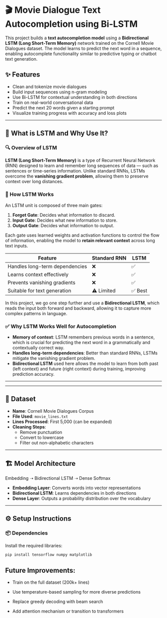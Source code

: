 # 🎬 Movie Dialogue Text Autocompletion using Bi-LSTM

This project builds a **text autocompletion model** using a **Bidirectional LSTM (Long Short-Term Memory)** network trained on the Cornell Movie Dialogues dataset. The model learns to predict the next word in a sequence, enabling autocomplete functionality similar to predictive typing or chatbot text generation.

## ✨ Features

- Clean and tokenize movie dialogues
- Build input sequences using n-gram modeling
- Use Bi-LSTM for contextual understanding in both directions
- Train on real-world conversational data
- Predict the next 20 words given a starting prompt
- Visualize training progress with accuracy and loss plots

---

## 🧠 What is LSTM and Why Use It?

### 🔍 Overview of LSTM

**LSTM (Long Short-Term Memory)** is a type of Recurrent Neural Network (RNN) designed to learn and remember long sequences of data — such as sentences or time-series information. Unlike standard RNNs, LSTMs overcome the **vanishing gradient problem**, allowing them to preserve context over long distances.

### 📘 How LSTM Works

An LSTM unit is composed of three main gates:

1. **Forget Gate**: Decides what information to discard.
2. **Input Gate**: Decides what new information to store.
3. **Output Gate**: Decides what information to output.

Each gate uses learned weights and activation functions to control the flow of information, enabling the model to **retain relevant context** across long text inputs.


| Feature                        | Standard RNN | LSTM     |
|-------------------------------|--------------|----------|
| Handles long-term dependencies| ❌           | ✅       |
| Learns context effectively    | ❌           | ✅       |
| Prevents vanishing gradients  | ❌           | ✅       |
| Suitable for text generation  | ⚠️ Limited   | ✅ Best  |

In this project, we go one step further and use a **Bidirectional LSTM**, which reads the input both forward and backward, allowing it to capture more complex patterns in language.

### ✅ Why LSTM Works Well for Autocompletion

- **Memory of context**: LSTM remembers previous words in a sentence, which is crucial for predicting the next word in a grammatically and contextually correct way.
- **Handles long-term dependencies**: Better than standard RNNs, LSTMs mitigate the vanishing gradient problem.
- **Bidirectional LSTM** used here allows the model to learn from both past (left context) and future (right context) during training, improving prediction accuracy.

---


---

## 📂 Dataset

- **Name**: Cornell Movie Dialogues Corpus
- **File Used**: `movie_lines.txt`
- **Lines Processed**: First 5,000 (can be expanded)
- **Cleaning Steps**:
  - Remove punctuation
  - Convert to lowercase
  - Filter out non-alphabetic characters

---

## 🏗️ Model Architecture

Embedding ➝ Bidirectional LSTM ➝ Dense Softmax

- **Embedding Layer**: Converts words into vector representations
- **Bidirectional LSTM**: Learns dependencies in both directions
- **Dense Layer**: Outputs a probability distribution over the vocabulary

---

## ⚙️ Setup Instructions

### 📦 Dependencies

Install the required libraries:

```bash
pip install tensorflow numpy matplotlib
```

## Future Improvements:

- Train on the full dataset (200k+ lines)

- Use temperature-based sampling for more diverse predictions

- Replace greedy decoding with beam search

- Add attention mechanism or transition to transformers
